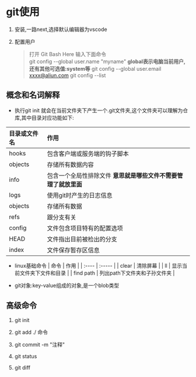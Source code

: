 # git使用

1. 安装,一路next,选择默认编辑器为vscode

2. 配置用户
    >打开 Git Bash Here 输入下面命令  
    >git config --global user.name "myname" **global表示电脑当前用户,还有其他可选值:system等**
    >git config --global user.email xxxx@aliun.com
    >git config --list  

## 概念和名词解释

- 执行git init 就会在当前文件夹下产生一个.git文件夹,这个文件夹可以理解为仓库,其中目录对应功能如下:

| 目录或文件名  | 作用  |
| :----------| :----  |
| hooks | 包含客户端或服务端的钩子脚本 |
| objects | 存储所有数据内容 |
| info | 包含一个全局性排除文件 **意思就是哪些文件不需要管理了就放里面** |
| logs | 使用git时产生的日志信息 |
| objects | 存储所有数据 |
| refs | 跟分支有关 |
| config | 文件包含项目特有的配置选项 |
| HEAD | 文件指出目前被检出的分支 |
| index | 文件保存暂存区信息 |

- linux基础命令
| 命令 | 作用 |
| :---- | :----- |
| clear | 清除屏幕 |
| ll | 显示当前文件夹下文件和目录 |
| find path | 列出path下文件夹和子孙文件夹 |

- git对象:key-value组成的对象,是一个blob类型  

## 高级命令

  1. git init

  2. git add ./ 命令

  3. git commit -m "注释"

  4. git status

  5. git diff 

